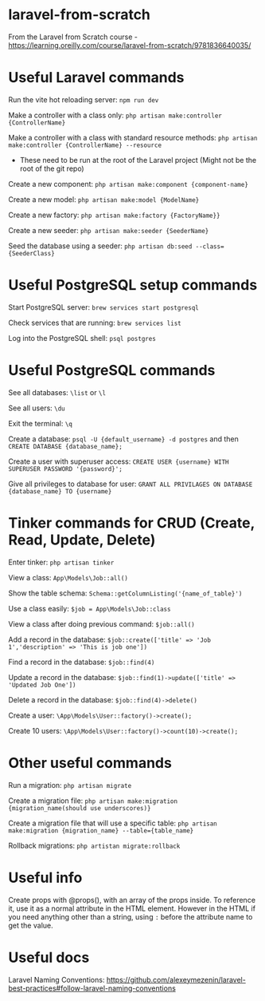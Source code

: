 # laravel-from-scratch

From the Laravel from Scratch course - https://learning.oreilly.com/course/laravel-from-scratch/9781836640035/

# Useful Laravel commands

Run the vite hot reloading server: `npm run dev`

Make a controller with a class only: `php artisan make:controller {ControllerName}`

Make a controller with a class with standard resource methods: `php artisan make:controller {ControllerName} --resource`

- These need to be run at the root of the Laravel project (Might not be the root of the git repo)

Create a new component: `php artisan make:component {component-name}`

Create a new model: `php artisan make:model {ModelName}`

Create a new factory: `php artisan make:factory {FactoryName}}`

Create a new seeder: `php artisan make:seeder {SeederName}`

Seed the database using a seeder: `php artisan db:seed --class={SeederClass}`

# Useful PostgreSQL setup commands

Start PostgreSQL server: `brew services start postgresql`

Check services that are running: `brew services list`

Log into the PostgreSQL shell: `psql postgres`

# Useful PostgreSQL commands

See all databases: `\list` or `\l`

See all users: `\du`

Exit the terminal: `\q`

Create a database: `psql -U {default_username} -d postgres` and then `CREATE DATABASE {database_name};`

Create a user with superuser access: `CREATE USER {username} WITH SUPERUSER PASSWORD '{password}';`

Give all privileges to database for user: `GRANT ALL PRIVILAGES ON DATABASE {database_name} TO {username}`

# Tinker commands for CRUD (Create, Read, Update, Delete)

Enter tinker: `php artisan tinker`

View a class: `App\Models\Job::all()`

Show the table schema: `Schema::getColumnListing('{name_of_table}')`

Use a class easily: `$job = App\Models\Job::class`

View a class after doing previous command: `$job::all()`

Add a record in the database: `$job::create(['title' => 'Job 1','description' => 'This is job one'])`

Find a record in the database: `$job::find(4)`

Update a record in the database: `$job::find(1)->update(['title' => 'Updated Job One'])`

Delete a record in the database: `$job::find(4)->delete()`

Create a user: `\App\Models\User::factory()->create();`

Create 10 users: `\App\Models\User::factory()->count(10)->create();`

# Other useful commands

Run a migration: `php artisan migrate`

Create a migration file: `php artisan make:migration {migration_name(should use underscores)}`

Create a migration file that will use a specific table: `php artisan make:migration {migration_name} --table={table_name}`

Rollback migrations: `php artistan migrate:rollback`

# Useful info

Create props with @props(), with an array of the props inside. To reference it, use it as a normal attribute in the HTML element. However in the HTML if you need anything other than a string, using `:` before the attribute name to get the value.

# Useful docs

Laravel Naming Conventions: https://github.com/alexeymezenin/laravel-best-practices#follow-laravel-naming-conventions
